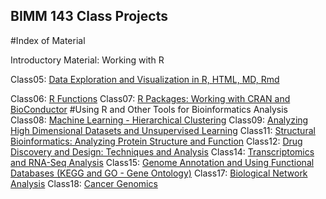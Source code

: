 ## BIMM 143 Class Projects
#Index of Material

Introductory Material: Working with R

Class05: [Data Exploration and Visualization in R, HTML, MD, Rmd](https://github.com/shreyasunkara/BIMM143/blob/master/Class5.R)

Class06: [R Functions](https://github.com/shreyasunkara/BIMM143/blob/master/Class6Markdown.Rmd)
Class07: [R Packages: Working with CRAN and BioConductor]()
#Using R and Other Tools for Bioinformatics Analysis
Class08: [Machine Learning - Hierarchical Clustering]()
Class09: [Analyzing High Dimensional Datasets and Unsupervised Learning]()
Class11: [Structural Bioinformatics: Analyzing Protein Structure and Function]()
Class12: [Drug Discovery and Design: Techniques and Analysis]()
Class14: [Transcriptomics and RNA-Seq Analysis]()
Class15: [Genome Annotation and Using Functional Databases (KEGG and GO - Gene Ontology)]()
Class17: [Biological Network Analysis]()
Class18: [Cancer Genomics](https://github.com/shreyasunkara/BIMM143/blob/master/Part1HandsOnWS.Rmd)



